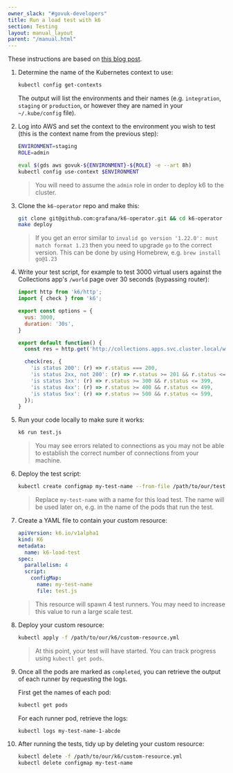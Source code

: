 ```yaml
---
owner_slack: "#govuk-developers"
title: Run a load test with k6
section: Testing
layout: manual_layout
parent: "/manual.html"
---
```


These instructions are based on [this blog post](https://grafana.com/blog/2022/06/23/running-distributed-load-tests-on-kubernetes/).

1. Determine the name of the Kubernetes context to use:

    ```sh
    kubectl config get-contexts
    ```

    The output will list the environments and their names (e.g. `integration`, `staging` or `production`, or however they are named in your `~/.kube/config` file).

1. Log into AWS and set the context to the environment you wish to test (this is the context name from the previous step):

    ```sh
    ENVIRONMENT=staging
    ROLE=admin

    eval $(gds aws govuk-${ENVIRONMENT}-${ROLE} -e --art 8h)
    kubectl config use-context $ENVIRONMENT
    ```

    > You will need to assume the `admin` role in order to deploy k6 to the cluster.

1. Clone the `k6-operator` repo and make this:

    ```sh
    git clone git@github.com:grafana/k6-operator.git && cd k6-operator && git checkout v0.0.18
    make deploy
    ```

    > If you get an error similar to `invalid go version '1.22.0': must match format 1.23` then you need to upgrade `go` to the correct version.
    > This can be done by using Homebrew, e.g. `brew install go@1.23`

1. Write your test script, for example to test 3000 virtual users against the Collections app's `/world` page over 30 seconds (bypassing router):

    ```javascript
    import http from 'k6/http';
    import { check } from 'k6';

    export const options = {
      vus: 3000,
      duration: '30s',
    }

    export default function() {
      const res = http.get('http://collections.apps.svc.cluster.local/world');

      check(res, {
        'is status 200': (r) => r.status === 200,
        'is status 2xx, not 200': (r) => r.status >= 201 && r.status <= 299,
        'is status 3xx': (r) => r.status >= 300 && r.status <= 399,
        'is status 4xx': (r) => r.status >= 400 && r.status <= 499,
        'is status 5xx': (r) => r.status >= 500 && r.status <= 599,
      });
    }
    ```

1. Run your code locally to make sure it works:

    ```sh
    k6 run test.js
    ```

    > You may see errors related to connections as you may not be able to establish the correct number of connections from your machine.

1. Deploy the test script:

    ```sh
    kubectl create configmap my-test-name --from-file /path/to/our/test.js
    ```

    > Replace `my-test-name` with a name for this load test. The name will be used later on, e.g. in the name of the pods that run the test.

1. Create a YAML file to contain your custom resource:

    ```yaml
    apiVersion: k6.io/v1alpha1
    kind: K6
    metadata:
      name: k6-load-test
    spec:
      parallelism: 4
      script:
        configMap:
          name: my-test-name
          file: test.js
    ```

    > This resource will spawn 4 test runners. You may need to increase this value to run a large scale test.

1. Deploy your custom resource:

    ```sh
    kubectl apply -f /path/to/our/k6/custom-resource.yml
    ```

    > At this point, your test will have started. You can track progress using `kubectl get pods`.

1. Once all the pods are marked as `completed`, you can retrieve the output of each runner by requesting the logs.

    First get the names of each pod:

    ```sh
    kubectl get pods
    ```

    For each runner pod, retrieve the logs:

    ```sh
    kubectl logs my-test-name-1-abcde
    ```

1. After running the tests, tidy up by deleting your custom resource:

    ```sh
    kubectl delete -f /path/to/our/k6/custom-resource.yml
    kubectl delete configmap my-test-name
    ```
